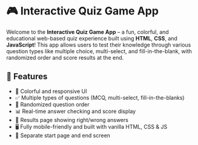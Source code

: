 # 🎮 Interactive Quiz Game App

Welcome to the **Interactive Quiz Game App** – a fun, colorful, and educational web-based quiz experience built using **HTML**, **CSS**, and **JavaScript**! This app allows users to test their knowledge through various question types like multiple choice, multi-select, and fill-in-the-blank, with randomized order and score results at the end.

## 🌟 Features

- 🎨 Colorful and responsive UI
- ✅ Multiple types of questions (MCQ, multi-select, fill-in-the-blanks)
- 🔁 Randomized question order
- 📊 Real-time answer checking and score display
- 🧠 Results page showing right/wrong answers
- 🖥️ Fully mobile-friendly and built with vanilla HTML, CSS & JS
- 🏁 Separate start page and end screen

